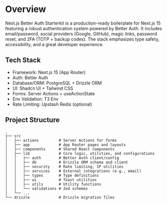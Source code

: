 # Overview

Next.js Better Auth Starterkit is a production-ready boilerplate for Next.js 15 featuring a robust authentication system powered by Better Auth. It includes email/password, social providers (Google, GitHub), magic links, password reset, and 2FA (TOTP + backup codes). The stack emphasizes type safety, accessibility, and a great developer experience.

## Tech Stack

- Framework: Next.js 15 (App Router)
- Auth: Better Auth
- Database/ORM: PostgreSQL + Drizzle ORM
- UI: Shadcn UI + Tailwind CSS
- Forms: Server Actions + useActionState
- Env Validation: T3 Env
- Rate Limiting: Upstash Redis (optional)

## Project Structure

```
.
├── src
│   ├── actions         # Server Actions for forms
│   ├── app             # App Router pages and layouts
│   ├── components      # Shared React components
│   ├── lib             # Core logic, utilities, and configurations
│   │   ├── auth        # Better Auth client/config
│   │   ├── db          # Drizzle ORM schema and client
│   │   ├── security    # Rate limiting, IP utilities
│   │   ├── services    # External integrations (e.g., email)
│   │   ├── types       # Type definitions
│   │   ├── ui          # Toast utilities
│   │   ├── utils       # Utility functions
│   │   └── validations # Zod schemas
│   └── ...
└── drizzle             # Drizzle migration files
```
